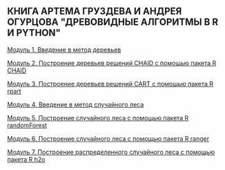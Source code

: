 ﻿
**КНИГА АРТЕМА ГРУЗДЕВА И АНДРЕЯ ОГУРЦОВА "ДРЕВОВИДНЫЕ АЛГОРИТМЫ В R И PYTHON"**
----------------------------------------------------

[Модуль 1. Введение в метод деревьев](https://drive.google.com/open?id=1F1C8JOPg_mFCJUgIjACOeAx_GDYOoCTs)

[Модуль 2. Построение деревьев решений CHAID с помощью пакета R CHAID](https://drive.google.com/open?id=1SQvcL9WjTncm-asjB_-wchltKOy30_Hw)

[Модуль 3. Построение деревьев решений CART с помощью пакета R rpart](https://drive.google.com/open?id=1mj69DF0jSpSPqMW3-POh9POyoQ2FRpkF)

[Модуль 4. Введение в метод случайного леса](https://drive.google.com/open?id=1zErA_Bycn72TQXtmA3895dRAuZtXFCtB)

[Модуль 5. Построение случайного леса с помощью пакета R randomForest](https://drive.google.com/open?id=1PFZJanRwVJv7YZPYoW4NrSuJbJwph5ID)

[Модуль 6. Построение случайного леса с помощью пакета R ranger](https://drive.google.com/open?id=1RdioAfFjoQA4Ubg1Ccpd9Rc8Ekd9y7UA)

[Модуль 7. Построение распределенного случайного леса с помощью пакета R h2o](https://drive.google.com/open?id=1xhxobzS52kmjD-_NaGYoIEV0WLtWGDht)

